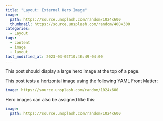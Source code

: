 ```yaml
---
title: "Layout: External Hero Image"
image: 
  path: https://source.unsplash.com/random/1024x600
  thumbnail: https://source.unsplash.com/random/400x300
categories:
  - Layout
tags:
  - content
  - image
  - layout
last_modified_at: 2023-03-02T10:46:49-04:00
---
```


This post should display a large hero image at the top of a page.

This post tests a horizontal image using the following YAML Front Matter:

```yaml
image: https://source.unsplash.com/random/1024x600
```

Hero images can also be assigned like this:

```yaml
image:
  path: https://source.unsplash.com/random/1024x600
```
